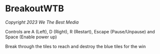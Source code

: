 # BreakoutWTB
*Copyright 2023 We The Best Media*

Controls are A (Left), D (Right), R (Restart), Escape (Pause/Unpause) and Space (Enable power up)

Break through the tiles to reach and destroy the blue tiles for the win

